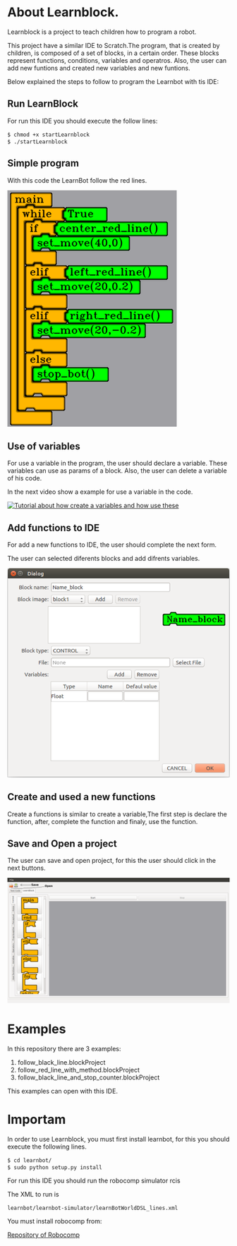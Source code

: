 
# About Learnblock.

Learnblock is a project to teach children how to program a robot.


This project have a similar IDE to Scratch.The program, that is created by children, is composed of a set of blocks, in a certain order. These blocks represent functions, conditions, variables and operatros. Also, the user can add new funtions and created new variables and new funtions.

Below explained the steps to follow to program the Learnbot with tis IDE:

## Run LearnBlock

For run this IDE you should execute the follow lines:

    $ chmod +x startLearnblock
    $ ./startLearnblock

## Simple program

With this code the LearnBot follow the red lines.

![Program for the LearnBot follow the red lines](img/follow_red_line.png)

## Use of variables

For use a variable in the program, the user should declare a variable. These variables can use as params of a block. Also, the user can delete a variable of his code.

In the next video show a example for use a variable in the code.

[![Tutorial about how create a variables and how use these](http://img.youtube.com/vi/yHtW8mTa4B0/0.jpg)](https://www.youtube.com/watch?v=yHtW8mTa4B0 "Tutorial - how create and use a variable - LearnBlock")

## Add functions to IDE

For add a new functions to IDE, the user should complete the next form.

The user can selected diferents blocks and add difrents variables.

![Form for create new block](img/form_new_block.png)

## Create and used a new functions

Create a functions is similar to create a variable,The first step is declare the function, after, complete the function and finaly, use the function.

## Save and Open a project

The user can save and open project, for this the user should click in the next buttons.

![Bottons for save and open project](img/save_and_open.png)

# Examples

In this repository there are 3 examples:

1. follow_black_line.blockProject
2. follow_red_line_with_method.blockProject
3. follow_black_line_and_stop_counter.blockProject

This examples can open with this IDE.

# Importam

In order to use Learnblock, you must first install learnbot, for this you should execute the following lines.

    $ cd learnbot/
    $ sudo python setup.py install

For run this IDE you should run the robocomp simulator rcis

The XML to run is

    learnbot/learnbot-simulator/learnBotWorldDSL_lines.xml

You must install robocomp from:

[Repository of Robocomp](https://github.com/robocomp/robocomp)
